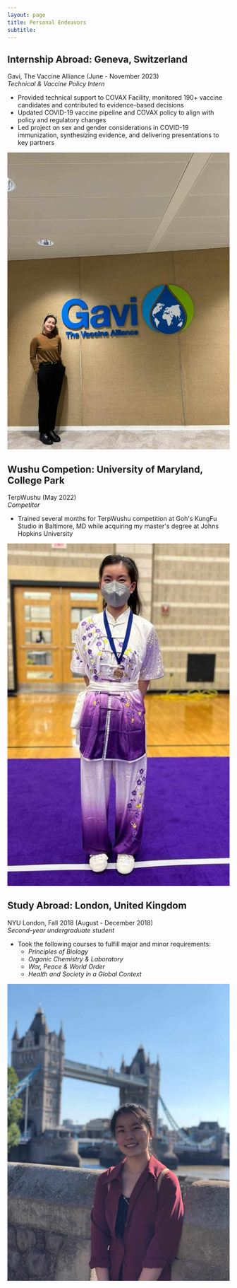 ```yaml
---
layout: page
title: Personal Endeavors
subtitle: 
---
```


## Internship Abroad: Geneva, Switzerland
Gavi, The Vaccine Alliance  (June - November 2023)  
_Technical & Vaccine Policy Intern_

- Provided technical support to COVAX Facility, monitored 190+ vaccine candidates and contributed to evidence-based decisions
- Updated COVID-19 vaccine pipeline and COVAX policy to align with policy and regulatory changes
- Led project on sex and gender considerations in COVID-19 immunization, synthesizing evidence, and delivering presentations to key partners

![](/assets/img/gavi.jpg) 


## Wushu Competion: University of Maryland, College Park
TerpWushu (May 2022)  
_Competitor_  

- Trained several months for TerpWushu competition at Goh's KungFu Studio in Baltimore, MD while acquiring my master's degree at Johns Hopkins University

![](/assets/img/wushu.jpg) 


## Study Abroad: London, United Kingdom
NYU London, Fall 2018  (August - December 2018)  
_Second-year undergraduate student_

- Took the following courses to fulfill major and minor requirements:
    - _Principles of Biology_
    - _Organic Chemistry & Laboratory_
    - _War, Peace & World Order_
    - _Health and Society in a Global Context_
      
![](/assets/img/london.jpg)

